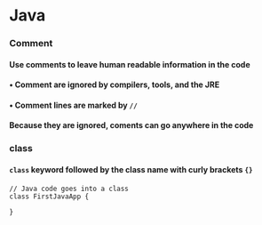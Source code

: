 # Java
### Comment
#### Use comments to leave human readable information in the code
#### • Comment are ignored by compilers, tools, and the JRE
#### • Comment lines are marked by `//`
#### Because they are ignored, coments can go anywhere in the code

### class
#### `class` keyword followed by the class name with curly brackets `{}`
```
// Java code goes into a class
class FirstJavaApp {

}
```


